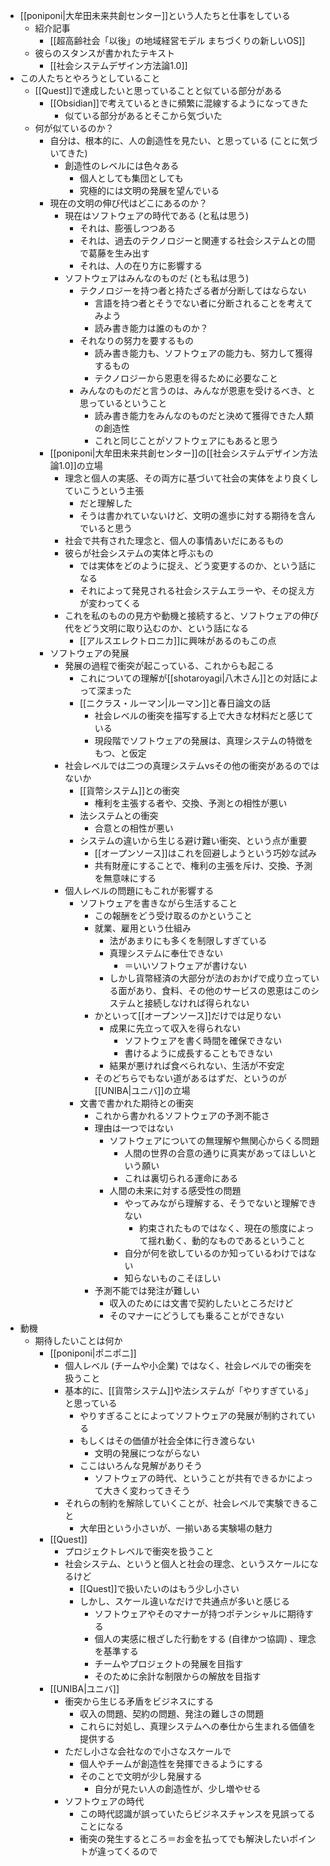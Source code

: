 - [[poniponi|大牟田未来共創センター]]という人たちと仕事をしている
	- 紹介記事
		- [[超高齢社会「以後」の地域経営モデル まちづくりの新しいOS]]
	- 彼らのスタンスが書かれたテキスト
		- [[社会システムデザイン方法論1.0]]
- この人たちとやろうとしていること
	- [[Quest]]で達成したいと思っていることと似ている部分がある
		- [[Obsidian]]で考えているときに頻繁に混線するようになってきた
			- 似ている部分があるとそこから気づいた
	- 何が似ているのか？
		- 自分は、根本的に、人の創造性を見たい、と思っている (ことに気づいてきた)
			- 創造性のレベルには色々ある
				- 個人としても集団としても
				- 究極的には文明の発展を望んでいる
		- 現在の文明の伸び代はどこにあるのか？
			- 現在はソフトウェアの時代である (と私は思う)
				- それは、膨張しつつある
				- それは、過去のテクノロジーと関連する社会システムとの間で葛藤を生み出す
				- それは、人の在り方に影響する
			- ソフトウェアはみんなのものだ (とも私は思う)
				- テクノロジーを持つ者と持たざる者が分断してはならない
					- 言語を持つ者とそうでない者に分断されることを考えてみよう
					- 読み書き能力は誰のものか？
				- それなりの努力を要するもの
					- 読み書き能力も、ソフトウェアの能力も、努力して獲得するもの
					- テクノロジーから恩恵を得るために必要なこと
				- みんなのものだと言うのは、みんなが恩恵を受けるべき、と思っているということ
					- 読み書き能力をみんなのものだと決めて獲得できた人類の創造性
					- これと同じことがソフトウェアにもあると思う
		- [[poniponi|大牟田未来共創センター]]の[[社会システムデザイン方法論1.0]]の立場
			- 理念と個人の実感、その両方に基づいて社会の実体をより良くしていこうという主張
				- だと理解した
				- そうは書かれていないけど、文明の進歩に対する期待を含んでいると思う
			- 社会で共有された理念と、個人の事情あいだにあるもの
			- 彼らが社会システムの実体と呼ぶもの
				- では実体をどのように捉え、どう変更するのか、という話になる
				- それによって発見される社会システムエラーや、その捉え方が変わってくる
			- これを私のものの見方や動機と接続すると、ソフトウェアの伸び代をどう文明に取り込むのか、という話になる
				- [[アルスエレクトロニカ]]に興味があるのもこの点
		- ソフトウェアの発展
			- 発展の過程で衝突が起こっている、これからも起こる
				- これについての理解が[[shotaroyagi|八木さん]]との対話によって深まった
				- [[ニクラス・ルーマン|ルーマン]]と春日論文の話
					- 社会レベルの衝突を描写する上で大きな材料だと感じている
					- 現段階でソフトウェアの発展は、真理システムの特徴をもつ、と仮定
			- 社会レベルでは二つの真理システムvsその他の衝突があるのではないか
				- [[貨幣システム]]との衝突
					- 権利を主張する者や、交換、予測との相性が悪い
				- 法システムとの衝突
					- 合意との相性が悪い
				- システムの違いから生じる避け難い衝突、という点が重要
					- [[オープンソース]]はこれを回避しようという巧妙な試み
					- 共有財産にすることで、権利の主張を斥け、交換、予測を無意味にする
			- 個人レベルの問題にもこれが影響する
				- ソフトウェアを書きながら生活すること
					- この報酬をどう受け取るのかということ
					- 就業、雇用という仕組み
						- 法があまりにも多くを制限しすぎている
						- 真理システムに奉仕できない
							- ＝いいソフトウェアが書けない
						- しかし貨幣経済の大部分が法のおかげで成り立っている面があり、食料、その他のサービスの恩恵はこのシステムと接続しなければ得られない
					- かといって[[オープンソース]]だけでは足りない
						- 成果に先立って収入を得られない
							- ソフトウェアを書く時間を確保できない
							- 書けるように成長することもできない
						- 結果が悪ければ食べられない、生活が不安定
					- そのどちらでもない道があるはずだ、というのが[[UNIBA|ユニバ]]の立場
				- 文書で書かれた期待との衝突
					- これから書かれるソフトウェアの予測不能さ
					- 理由は一つではない
						- ソフトウェアについての無理解や無関心からくる問題
							- 人間の世界の合意の通りに真実があってほしいという願い
							- これは裏切られる運命にある
						- 人間の未来に対する感受性の問題
							- やってみながら理解する、そうでないと理解できない
								- 約束されたものではなく、現在の態度によって揺れ動く、動的なものであるということ
							- 自分が何を欲しているのか知っているわけではない
							- 知らないものこそほしい
					- 予測不能では発注が難しい
						- 収入のためには文書で契約したいところだけど
						- そのマナーにどうしても乗ることができない
- 動機
	- 期待したいことは何か
		- [[poniponi|ポニポニ]]
			- 個人レベル (チームや小企業) ではなく、社会レベルでの衝突を扱うこと
			- 基本的に、[[貨幣システム]]や法システムが「やりすぎている」と思っている
				- やりすぎることによってソフトウェアの発展が制約されている
				- もしくはその価値が社会全体に行き渡らない
					- 文明の発展につながらない
				- ここはいろんな見解がありそう
					- ソフトウェアの時代、ということが共有できるかによって大きく変わってきそう
			- それらの制約を解除していくことが、社会レベルで実験できること
				- 大牟田という小さいが、一揃いある実験場の魅力
		- [[Quest]]
			- プロジェクトレベルで衝突を扱うこと
			- 社会システム、というと個人と社会の理念、というスケールになるけど
				- [[Quest]]で扱いたいのはもう少し小さい
				- しかし、スケール違いなだけで共通点が多いと感じる
					- ソフトウェアやそのマナーが持つポテンシャルに期待する
					- 個人の実感に根ざした行動をする (自律かつ協調) 、理念を基準する
					- チームやプロジェクトの発展を目指す
					- そのために余計な制限からの解放を目指す
		- [[UNIBA|ユニバ]]
			- 衝突から生じる矛盾をビジネスにする
				- 収入の問題、契約の問題、発注の難しさの問題
				- これらに対処し、真理システムへの奉仕から生まれる価値を提供する
			- ただし小さな会社なので小さなスケールで
				- 個人やチームが創造性を発揮できるようにする
				- そのことで文明が少し発展する
					- 自分が見たい人の創造性が、少し増やせる
			- ソフトウェアの時代
				- この時代認識が誤っていたらビジネスチャンスを見誤ってることになる
				- 衝突の発生するところ＝お金を払ってでも解決したいポイントが違ってくるので